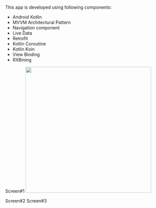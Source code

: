 This app is developed using following components:
- Android Kotlin
- MVVM Architectural Pattern
- Navigation component
- Live Data
- Retrofit
- Kotlin Coroutine
- Kotlin Koin
- View Binding
- RXBining

Screen#1
<img src="screen_1.jpg"  width="400" height="400"/>

Screen#2
Screen#3
